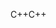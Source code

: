<span data-ttu-id="e5489-101">C++</span><span class="sxs-lookup"><span data-stu-id="e5489-101">C++</span></span>
